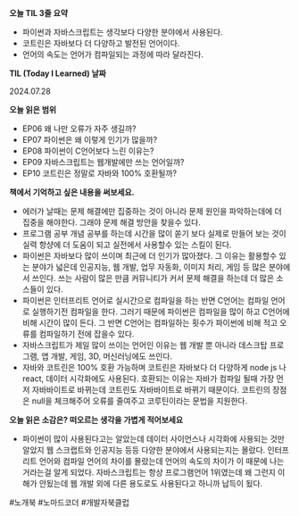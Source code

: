 **오늘 TIL 3줄 요약**

- 파이썬과 자바스크립트는 생각보다 다양한 분야에서 사용된다.
- 코트린은 자바보다 더 다양하고 발전된 언어이다.
- 언어의 속도는 언어가 컴파일되는 과정에 따라 달라진다.

**TIL (Today I Learned) 날짜**

2024.07.28

**오늘 읽은 범위**

- EP06 왜 나만 오류가 자주 생길까?
- EP07 파이썬은 왜 이렇게 인기가 많을까?
- EP08 파이썬이 C언어보다 느린 이유는?
- EP09 자바스크립트는 웹개발에만 쓰는 언어일까?
- EP10 코트린은 정말로 자바와 100% 호환될까?

**책에서 기억하고 싶은 내용을 써보세요.**

- 에러가 날때는 문제 해결에만 집중하는 것이 아니라 문제 원인을 파악하는데에 더 집중을 해야한다. 그래야 문제 해결 방안을 찾을수 있다.
- 프로그램 공부 개념 공부를 하는데 시간을 많이 쏟기 보다 실제로 만들어 보는 것이 실력 항샹에 더 도움이 되고 실전에서 사용할수 있는 스킬이 된다.
- 파이썬은 자바보다 많이 쓰이며 최근에 더 인기가 많아졌다. 그 이유는 활용할수 있는 분야가 넓은데 인공지능, 웹 개발, 업무 자동화, 이미지 처리, 게임 등 많은 분야에서 쓰인다. 쓰는 사람이 많은 만큼 커뮤니티가 커서 문제 해결을 하는데 더 많은 소스들이 있다.
- 파이썬은 인터프리트 언어로 실시간으로 컴파일을 하는 반면 C언어는 컴파일 언어로 실행하기전 컴파일을 한다. 그러기 때문에 파이썬은 컴파일을 많이 하고 C언어에 비해 시간이 많이 든다. 그 반면 C언어는 컴파일하는 횟수가 파이썬에 비해 적고 오류를 컴파일하기 전에 잡을수 있다.
- 자바스크립트가 제일 많이 쓰이는 언어인 이유는 웹 개발 뿐 아니라 데스크탑 프로그램, 앱 개발, 게임, 3D, 머신러닝에도 쓰인다.
- 자바와 코트린은 100% 호환 가능하며 코트린은 자바보다 더 다양하게 node js 나 react, 데이터 시각화에도 사용된다. 호환되는 이유는 자바가 컴파일 될때 가장 먼저 자바바이트로 바뀌는데 코트린도 자바바이트로 바뀌기 때문이다. 코트린의 장점은 null을 체크해주어 오류를 줄여주고 코루틴이라는 문법을 지원한다.

**오늘 읽은 소감은? 떠오르는 생각을 가볍게 적어보세요**

- 파이썬이 많이 사용된다고는 알았는데 데이터 사이언스나 시각화에 사용되는 것만 알았지 웹 스크랩트와 인공지능 등등 다양한 분야에서 사용되는지는 몰랐다. 인터프리트 언어와 컴파일 언어의 차이를 몰랐는데 언어의 속도의 차이가 이 때문에 나는 거라는걸 알게 되었다. 자바스크립트는 항상 프로그램언어 1위였는데 왜 그런지 이해가 안됬는데 웹 개발 외에 다른 용도로도 사용된다고 하니까 납득이 됬다.

#노개북 #노마드코더 #개발자북클럽
